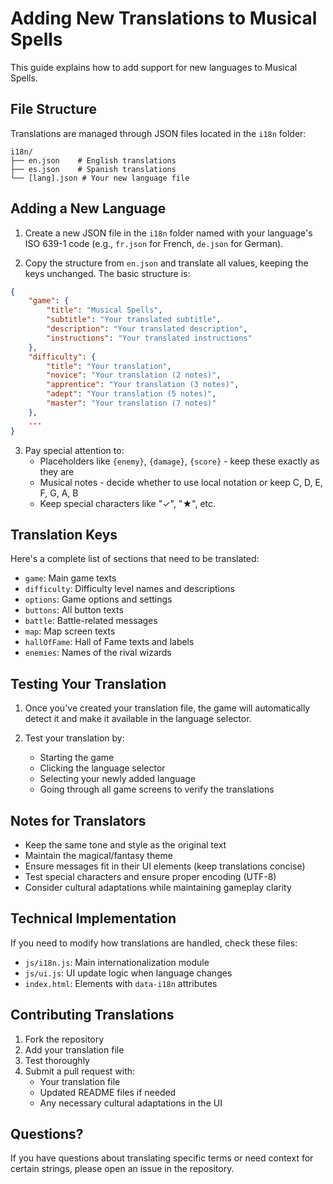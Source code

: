 # Adding New Translations to Musical Spells

This guide explains how to add support for new languages to Musical Spells.

## File Structure

Translations are managed through JSON files located in the `i18n` folder:
```
i18n/
├── en.json    # English translations
├── es.json    # Spanish translations
└── [lang].json # Your new language file
```

## Adding a New Language

1. Create a new JSON file in the `i18n` folder named with your language's ISO 639-1 code (e.g., `fr.json` for French, `de.json` for German).

2. Copy the structure from `en.json` and translate all values, keeping the keys unchanged. The basic structure is:

```json
{
    "game": {
        "title": "Musical Spells",
        "subtitle": "Your translated subtitle",
        "description": "Your translated description",
        "instructions": "Your translated instructions"
    },
    "difficulty": {
        "title": "Your translation",
        "novice": "Your translation (2 notes)",
        "apprentice": "Your translation (3 notes)",
        "adept": "Your translation (5 notes)",
        "master": "Your translation (7 notes)"
    },
    ...
}
```

3. Pay special attention to:
   - Placeholders like `{enemy}`, `{damage}`, `{score}` - keep these exactly as they are
   - Musical notes - decide whether to use local notation or keep C, D, E, F, G, A, B
   - Keep special characters like "✓", "★", etc.

## Translation Keys

Here's a complete list of sections that need to be translated:

- `game`: Main game texts
- `difficulty`: Difficulty level names and descriptions
- `options`: Game options and settings
- `buttons`: All button texts
- `battle`: Battle-related messages
- `map`: Map screen texts
- `hallOfFame`: Hall of Fame texts and labels
- `enemies`: Names of the rival wizards

## Testing Your Translation

1. Once you've created your translation file, the game will automatically detect it and make it available in the language selector.

2. Test your translation by:
   - Starting the game
   - Clicking the language selector
   - Selecting your newly added language
   - Going through all game screens to verify the translations

## Notes for Translators

- Keep the same tone and style as the original text
- Maintain the magical/fantasy theme
- Ensure messages fit in their UI elements (keep translations concise)
- Test special characters and ensure proper encoding (UTF-8)
- Consider cultural adaptations while maintaining gameplay clarity

## Technical Implementation

If you need to modify how translations are handled, check these files:

- `js/i18n.js`: Main internationalization module
- `js/ui.js`: UI update logic when language changes
- `index.html`: Elements with `data-i18n` attributes

## Contributing Translations

1. Fork the repository
2. Add your translation file
3. Test thoroughly
4. Submit a pull request with:
   - Your translation file
   - Updated README files if needed
   - Any necessary cultural adaptations in the UI

## Questions?

If you have questions about translating specific terms or need context for certain strings, please open an issue in the repository.